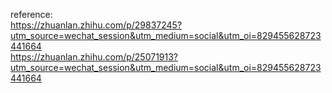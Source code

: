 reference:  
https://zhuanlan.zhihu.com/p/29837245?utm_source=wechat_session&utm_medium=social&utm_oi=829455628723441664  
https://zhuanlan.zhihu.com/p/25071913?utm_source=wechat_session&utm_medium=social&utm_oi=829455628723441664